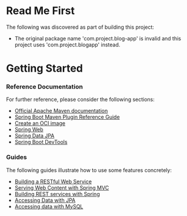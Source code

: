 # Read Me First
The following was discovered as part of building this project:

* The original package name 'com.project.blog-app' is invalid and this project uses 'com.project.blogapp' instead.

# Getting Started

### Reference Documentation
For further reference, please consider the following sections:

* [Official Apache Maven documentation](https://maven.apache.org/guides/index.html)
* [Spring Boot Maven Plugin Reference Guide](https://docs.spring.io/spring-boot/docs/3.1.0-M2/maven-plugin/reference/html/)
* [Create an OCI image](https://docs.spring.io/spring-boot/docs/3.1.0-M2/maven-plugin/reference/html/#build-image)
* [Spring Web](https://docs.spring.io/spring-boot/docs/3.1.0-M2/reference/htmlsingle/#web)
* [Spring Data JPA](https://docs.spring.io/spring-boot/docs/3.1.0-M2/reference/htmlsingle/#data.sql.jpa-and-spring-data)
* [Spring Boot DevTools](https://docs.spring.io/spring-boot/docs/3.1.0-M2/reference/htmlsingle/#using.devtools)

### Guides
The following guides illustrate how to use some features concretely:

* [Building a RESTful Web Service](https://spring.io/guides/gs/rest-service/)
* [Serving Web Content with Spring MVC](https://spring.io/guides/gs/serving-web-content/)
* [Building REST services with Spring](https://spring.io/guides/tutorials/rest/)
* [Accessing Data with JPA](https://spring.io/guides/gs/accessing-data-jpa/)
* [Accessing data with MySQL](https://spring.io/guides/gs/accessing-data-mysql/)

